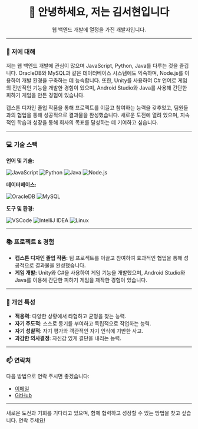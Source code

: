 <h1 align="center">👋 안녕하세요, 저는 김서현입니다</h1>
<p align="center">
  웹 백엔드 개발에 열정을 가진 개발자입니다.
</p>

---

### 🚀 저에 대해

저는 웹 백엔드 개발에 관심이 많으며 JavaScript, Python, Java를 다루는 것을 즐깁니다. OracleDB와 MySQL과 같은 데이터베이스 시스템에도 익숙하며, Node.js를 이용하여 개발 환경을 구축하는 데 능숙합니다. 또한, Unity를 사용하여 C# 언어로 게임의 전반적인 기능을 개발한 경험이 있으며, Android Studio와 Java를 사용해 간단한 피하기 게임을 만든 경험이 있습니다.

캡스톤 디자인 졸업 작품을 통해 프로젝트를 이끌고 참여하는 능력을 갖추었고, 팀원들과의 협업을 통해 성공적으로 결과물을 완성했습니다. 새로운 도전에 열려 있으며, 지속적인 학습과 성장을 통해 회사의 목표를 달성하는 데 기여하고 싶습니다.

---

### 💻 기술 스택

**언어 및 기술:**

<span>
  <img src="https://img.shields.io/badge/JavaScript-F7DF1E?style=flat&logo=javascript&logoColor=20232a" alt="JavaScript" />
  <img src="https://img.shields.io/badge/Python-3670A0?style=flat&logo=python&logoColor=ffdd54" alt="Python" />
  <img src="https://img.shields.io/badge/Java-007396?style=flat&logo=java&logoColor=white" alt="Java" />
  <img src="https://img.shields.io/badge/Node.js-339933?style=flat&logo=node.js&logoColor=white" alt="Node.js" />
</span>

**데이터베이스:**

<span>
  <img src="https://img.shields.io/badge/OracleDB-F80000?style=flat&logo=oracle&logoColor=white" alt="OracleDB" />
  <img src="https://img.shields.io/badge/MySQL-4479A1?style=flat&logo=mysql&logoColor=white" alt="MySQL" />
</span>

**도구 및 환경:**

<span>
  <img src="https://img.shields.io/badge/VSCode-007ACC?style=flat&logo=visual-studio-code&logoColor=white" alt="VSCode" />
  <img src="https://img.shields.io/badge/IntelliJ%20IDEA-000000?style=flat&logo=intellij-idea&logoColor=white" alt="IntelliJ IDEA" />
  <img src="https://img.shields.io/badge/Linux-FCC624?style=flat&logo=linux&logoColor=black" alt="Linux" />
</span>

---

### 📚 프로젝트 & 경험

- **캡스톤 디자인 졸업 작품:** 팀 프로젝트를 이끌고 참여하여 효과적인 협업을 통해 성공적으로 결과물을 완성했습니다.
- **게임 개발:** Unity와 C#을 사용하여 게임 기능을 개발했으며, Android Studio와 Java를 이용해 간단한 피하기 게임을 제작한 경험이 있습니다.

---

### 🧩 개인 특성

- **적응력**: 다양한 상황에서 타협하고 균형을 찾는 능력.
- **자기 주도적**: 스스로 동기를 부여하고 독립적으로 작업하는 능력.
- **자기 성찰적**: 자기 평가와 객관적인 자기 인식에 기반한 사고.
- **과감한 의사결정**: 자신감 있게 결단을 내리는 능력.

---

### 📫 연락처

다음 방법으로 연락 주시면 좋겠습니다:

- [이메일](cogihyeon@naver.com)
- [GitHub](https://github.com/we1shcoding)

---

새로운 도전과 기회를 기다리고 있으며, 함께 협력하고 성장할 수 있는 방법을 찾고 싶습니다. 연락 주세요!
